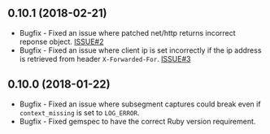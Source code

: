 0.10.1 (2018-02-21)
-------------------
* Bugfix - Fixed an issue where patched net/http returns incorrect reponse object. [ISSUE#2](https://github.com/aws/aws-xray-sdk-ruby/issues/2)
* Bugfix - Fixed an issue where client ip is set incorrectly if the ip address is retrieved from header `X-Forwarded-For`. [ISSUE#3](https://github.com/aws/aws-xray-sdk-ruby/issues/3)

0.10.0 (2018-01-22)
-------------------
* Bugfix - Fixed an issue where subsegment captures could break even if `context_missing` is set to `LOG_ERROR`.
* Bugfix - Fixed gemspec to have the correct Ruby version requirement.
